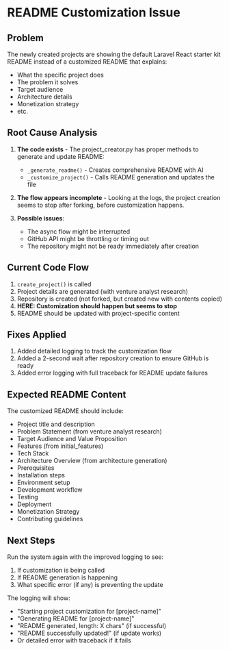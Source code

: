 # README Customization Issue

## Problem
The newly created projects are showing the default Laravel React starter kit README instead of a customized README that explains:
- What the specific project does
- The problem it solves
- Target audience
- Architecture details
- Monetization strategy
- etc.

## Root Cause Analysis

1. **The code exists** - The project_creator.py has proper methods to generate and update README:
   - `_generate_readme()` - Creates comprehensive README with AI
   - `_customize_project()` - Calls README generation and updates the file

2. **The flow appears incomplete** - Looking at the logs, the project creation seems to stop after forking, before customization happens.

3. **Possible issues**:
   - The async flow might be interrupted
   - GitHub API might be throttling or timing out
   - The repository might not be ready immediately after creation

## Current Code Flow

1. `create_project()` is called
2. Project details are generated (with venture analyst research)
3. Repository is created (not forked, but created new with contents copied)
4. **HERE: Customization should happen but seems to stop**
5. README should be updated with project-specific content

## Fixes Applied

1. Added detailed logging to track the customization flow
2. Added a 2-second wait after repository creation to ensure GitHub is ready
3. Added error logging with full traceback for README update failures

## Expected README Content

The customized README should include:
- Project title and description
- Problem Statement (from venture analyst research)
- Target Audience and Value Proposition
- Features (from initial_features)
- Tech Stack
- Architecture Overview (from architecture generation)
- Prerequisites
- Installation steps
- Environment setup
- Development workflow
- Testing
- Deployment
- Monetization Strategy
- Contributing guidelines

## Next Steps

Run the system again with the improved logging to see:
1. If customization is being called
2. If README generation is happening
3. What specific error (if any) is preventing the update

The logging will show:
- "Starting project customization for [project-name]"
- "Generating README for [project-name]"
- "README generated, length: X chars" (if successful)
- "README successfully updated!" (if update works)
- Or detailed error with traceback if it fails